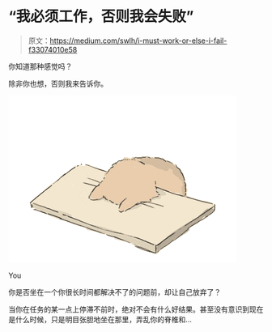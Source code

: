 # “我必须工作，否则我会失败”

> 原文：<https://medium.com/swlh/i-must-work-or-else-i-fail-f33074010e58>

你知道那种感觉吗？

除非你也想，否则我来告诉你。

![](img/3214aeb7c98df52f0e1a7a0a0aff7bfe.png)

You

你是否坐在一个你很长时间都解决不了的问题前，却让自己放弃了？

当你在任务的某一点上停滞不前时，绝对不会有什么好结果。甚至没有意识到现在是什么时候，只是明目张胆地坐在那里，弄乱你的脊椎和…